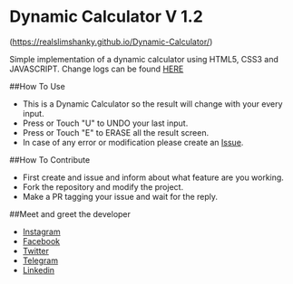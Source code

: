 # Dynamic Calculator V 1.2
(https://realslimshanky.github.io/Dynamic-Calculator/)

Simple implementation of a dynamic calculator using HTML5, CSS3 and JAVASCRIPT.
Change logs can be found [HERE](https://github.com/realslimshanky/Dynamic-Calculator/blob/master/changelogs.md)

##How To Use
* This is a Dynamic Calculator so the result will change with your every input.
* Press or Touch "U" to UNDO your last input.
* Press or Touch "E" to ERASE all the result screen.
* In case of any error or modification please create an [Issue](https://github.com/realslimshanky/Dynamic-Calculator/issues).

##How To Contribute
* First create and issue and inform about what feature are you working.
* Fork the repository and modify the project.
* Make a PR tagging your issue and wait for the reply.

##Meet and greet the developer
* [Instagram](https://www.instagram.com/realslimshanky)
* [Facebook](https://www.facebook.com/realslimshanky)
* [Twitter](https://twitter.com/realslimshanky)
* [Telegram](https://telegram.me/realslimshanky)
* [Linkedin](https://www.linkedin.com/in/shashankkumarkushwaha)